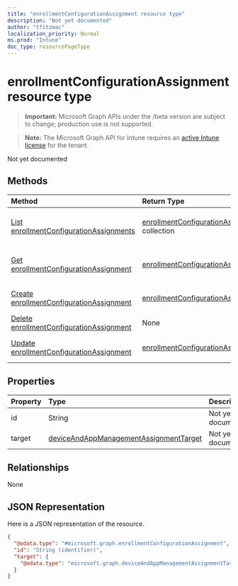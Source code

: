 ```yaml
---
title: "enrollmentConfigurationAssignment resource type"
description: "Not yet documented"
author: "tfitzmac"
localization_priority: Normal
ms.prod: "Intune"
doc_type: resourcePageType
---
```


# enrollmentConfigurationAssignment resource type

> **Important:** Microsoft Graph APIs under the /beta version are subject to change; production use is not supported.

> **Note:** The Microsoft Graph API for Intune requires an [active Intune license](https://go.microsoft.com/fwlink/?linkid=839381) for the tenant.

Not yet documented

## Methods
|Method|Return Type|Description|
|:---|:---|:---|
|[List enrollmentConfigurationAssignments](../api/intune-onboarding-enrollmentconfigurationassignment-list.md)|[enrollmentConfigurationAssignment](../resources/intune-onboarding-enrollmentconfigurationassignment.md) collection|List properties and relationships of the [enrollmentConfigurationAssignment](../resources/intune-onboarding-enrollmentconfigurationassignment.md) objects.|
|[Get enrollmentConfigurationAssignment](../api/intune-onboarding-enrollmentconfigurationassignment-get.md)|[enrollmentConfigurationAssignment](../resources/intune-onboarding-enrollmentconfigurationassignment.md)|Read properties and relationships of the [enrollmentConfigurationAssignment](../resources/intune-onboarding-enrollmentconfigurationassignment.md) object.|
|[Create enrollmentConfigurationAssignment](../api/intune-onboarding-enrollmentconfigurationassignment-create.md)|[enrollmentConfigurationAssignment](../resources/intune-onboarding-enrollmentconfigurationassignment.md)|Create a new [enrollmentConfigurationAssignment](../resources/intune-onboarding-enrollmentconfigurationassignment.md) object.|
|[Delete enrollmentConfigurationAssignment](../api/intune-onboarding-enrollmentconfigurationassignment-delete.md)|None|Deletes a [enrollmentConfigurationAssignment](../resources/intune-onboarding-enrollmentconfigurationassignment.md).|
|[Update enrollmentConfigurationAssignment](../api/intune-onboarding-enrollmentconfigurationassignment-update.md)|[enrollmentConfigurationAssignment](../resources/intune-onboarding-enrollmentconfigurationassignment.md)|Update the properties of a [enrollmentConfigurationAssignment](../resources/intune-onboarding-enrollmentconfigurationassignment.md) object.|

## Properties
|Property|Type|Description|
|:---|:---|:---|
|id|String|Not yet documented|
|target|[deviceAndAppManagementAssignmentTarget](../resources/intune-shared-deviceandappmanagementassignmenttarget.md)|Not yet documented|

## Relationships
None

## JSON Representation
Here is a JSON representation of the resource.
<!-- {
  "blockType": "resource",
  "keyProperty": "id",
  "@odata.type": "microsoft.graph.enrollmentConfigurationAssignment"
}
-->
``` json
{
  "@odata.type": "#microsoft.graph.enrollmentConfigurationAssignment",
  "id": "String (identifier)",
  "target": {
    "@odata.type": "microsoft.graph.deviceAndAppManagementAssignmentTarget"
  }
}
```





